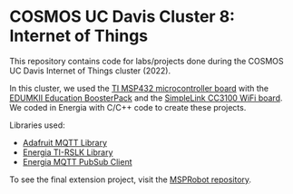 # COSMOS UC Davis Cluster 8: Internet of Things

This repository contains code for labs/projects done during the COSMOS UC Davis Internet of Things cluster (2022).

In this cluster, we used the [TI MSP432 microcontroller board](https://www.digikey.com/en/products/detail/texas-instruments/MSP-EXP432P401R/5170609) with the [EDUMKII Education BoosterPack](https://www.ti.com/tool/BOOSTXL-EDUMKII) and the [SimpleLink CC3100 WiFi board](https://www.ti.com/product/CC3100). We coded in Energia with C/C++ code to create these projects.

Libraries used:
- [Adafruit MQTT Library](https://github.com/adafruit/Adafruit_MQTT_Library)
- [Energia TI-RSLK Library](https://github.com/fcooper/Energia-RSLK-Library)
- [Energia MQTT PubSub Client](https://github.com/energia/Energia/tree/master/libraries/PubSubClient)

To see the final extension project, visit the [MSPRobot repository](https://github.com/ng8165/MSPRobot).

